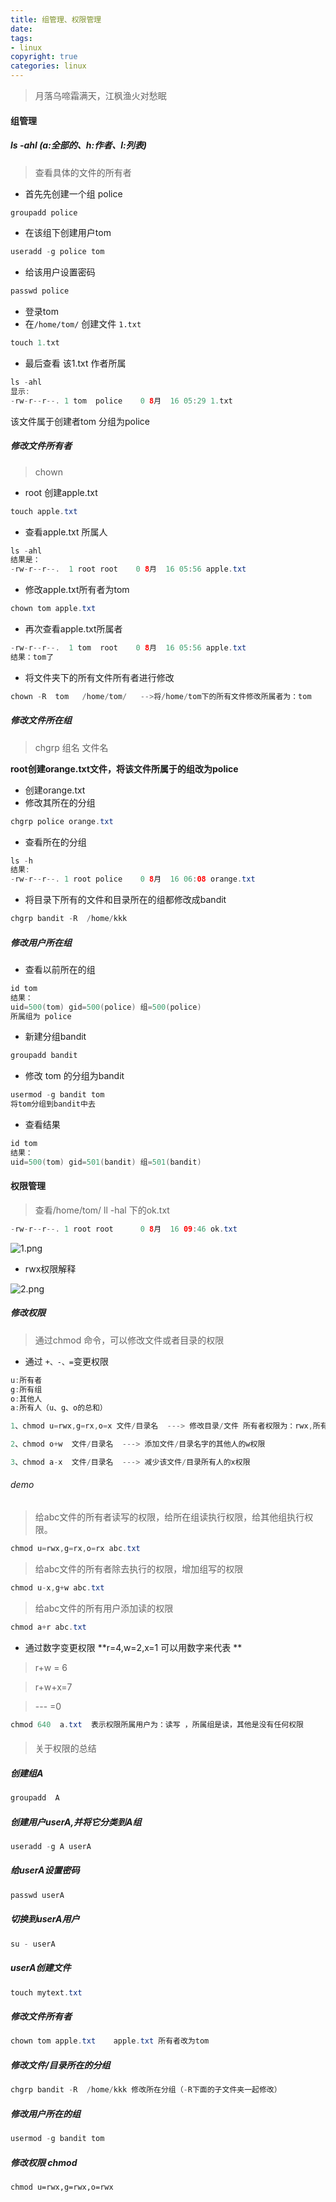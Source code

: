 ```yaml
---
title: 组管理、权限管理
date: 
tags: 
- linux
copyright: true
categories: linux
---
```




<blockquote class="blockquote-center">月落乌啼霜满天，江枫渔火对愁眠</blockquote>

<!-- more -->


#### 组管理

##### ls -ahl   (a:全部的、h:作者、l:列表)
> 查看具体的文件的所有者
- 首先先创建一个组 police 

```Java
groupadd police
```

- 在该组下创建用户tom
```Java
useradd -g police tom 
```

- 给该用户设置密码
```Java
passwd police 
```

- 登录tom
- 在`/home/tom/` 创建文件 `1.txt`
```Java
touch 1.txt 
```
- 最后查看 该1.txt 作者所属   
```Java
ls -ahl 
显示:
-rw-r--r--. 1 tom  police    0 8月  16 05:29 1.txt
```
该文件属于创建者tom 分组为police 




##### 修改文件所有者
> chown 
- root 创建apple.txt 

```Java
touch apple.txt 
```

- 查看apple.txt 所属人
```Java
ls -ahl 
结果是：
-rw-r--r--.  1 root root    0 8月  16 05:56 apple.txt
```

- 修改apple.txt所有者为tom
```Java
chown tom apple.txt 
```
- 再次查看apple.txt所属者
```Java
-rw-r--r--.  1 tom  root    0 8月  16 05:56 apple.txt
结果：tom了
```
- 将文件夹下的所有文件所有者进行修改
```Java
chown -R  tom   /home/tom/   -->将/home/tom下的所有文件修改所属者为：tom 

```


##### 修改文件所在组
> chgrp  组名 文件名 

**root创建orange.txt文件，将该文件所属于的组改为police**

- 创建orange.txt
- 修改其所在的分组
```Java
chgrp police orange.txt
```
- 查看所在的分组
```Java 
ls -h 
结果:
-rw-r--r--. 1 root police    0 8月  16 06:08 orange.txt

```
- 将目录下所有的文件和目录所在的组都修改成bandit
```Java
chgrp bandit -R  /home/kkk
```

##### 修改用户所在组
- 查看以前所在的组
```Java
id tom 
结果：
uid=500(tom) gid=500(police) 组=500(police)
所属组为 police 
```

- 新建分组bandit 
```Java
groupadd bandit 
```

- 修改 tom 的分组为bandit
```Java
usermod -g bandit tom 
将tom分组到bandit中去
```
- 查看结果
```Java
id tom 
结果：
uid=500(tom) gid=501(bandit) 组=501(bandit)
```



#### 权限管理
> 查看/home/tom/  ll -hal   下的ok.txt

```Java
-rw-r--r--. 1 root root      0 8月  16 09:46 ok.txt
```

![1.png](https://upload-images.jianshu.io/upload_images/2953304-8bc4f4bcb3850e81.png?imageMogr2/auto-orient/strip%7CimageView2/2/w/1240)

- rwx权限解释

![2.png](https://upload-images.jianshu.io/upload_images/2953304-8ad23bfd34d962e7.png?imageMogr2/auto-orient/strip%7CimageView2/2/w/1240)



##### 修改权限
> 通过chmod 命令，可以修改文件或者目录的权限

- 通过 `+、-、=`变更权限

```Java
u:所有者 
g:所有组
o:其他人
a:所有人（u、g、o的总和）
```

```Java
1、chmod u=rwx,g=rx,o=x 文件/目录名  ---> 修改目录/文件 所有者权限为：rwx,所有组的权限为rx,其他之外的权限为x

2、chmod o+w  文件/目录名  ---> 添加文件/目录名字的其他人的w权限

3、chmod a-x  文件/目录名  ---> 减少该文件/目录所有人的x权限

```



###### demo 
> 给abc文件的所有者读写的权限，给所在组读执行权限，给其他组执行权限。

```Java
chmod u=rwx,g=rx,o=rx abc.txt 
```

> 给abc文件的所有者除去执行的权限，增加组写的权限

```Java
chmod u-x,g+w abc.txt
```

> 给abc文件的所有用户添加读的权限

```Java
chmod a+r abc.txt 
```

- 通过数字变更权限
**r=4,w=2,x=1 可以用数字来代表 **
>r+w = 6

>r+w+x=7

>--- =0 

```Java
chmod 640  a.txt  表示权限所属用户为：读写 ，所属组是读，其他是没有任何权限
```






####
> 关于权限的总结

##### 创建组A 
```Java
groupadd  A
```
##### 创建用户userA,并将它分类到A组 
```Java
useradd -g A userA
```
##### 给userA设置密码
```Java
passwd userA
```
##### 切换到userA用户
```Java
su - userA
```
##### userA创建文件
```Java
touch mytext.txt
```
##### 修改文件所有者 
```Java
chown tom apple.txt    apple.txt 所有者改为tom
```
##### 修改文件/目录所在的分组 
```Java
chgrp bandit -R  /home/kkk 修改所在分组（-R下面的子文件夹一起修改）
```

##### 修改用户所在的组 
```Java
usermod -g bandit tom 
```


##### 修改权限  chmod 
```
chmod u=rwx,g=rwx,o=rwx    
```





